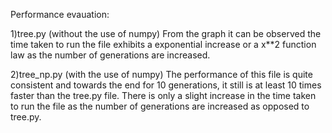 Performance evauation:

1)tree.py (without the use of numpy)
From the graph it can be observed the time taken to run the file exhibits a exponential increase or a x**2 function law as the number of generations are increased. 

2)tree_np.py (with the use of numpy)
The performance of this file is quite consistent and towards the end for 10 generations, it still is at least 10 times faster than the tree.py file. There is only a slight increase in the time taken to run the file as the number of generations are increased as opposed to tree.py.
